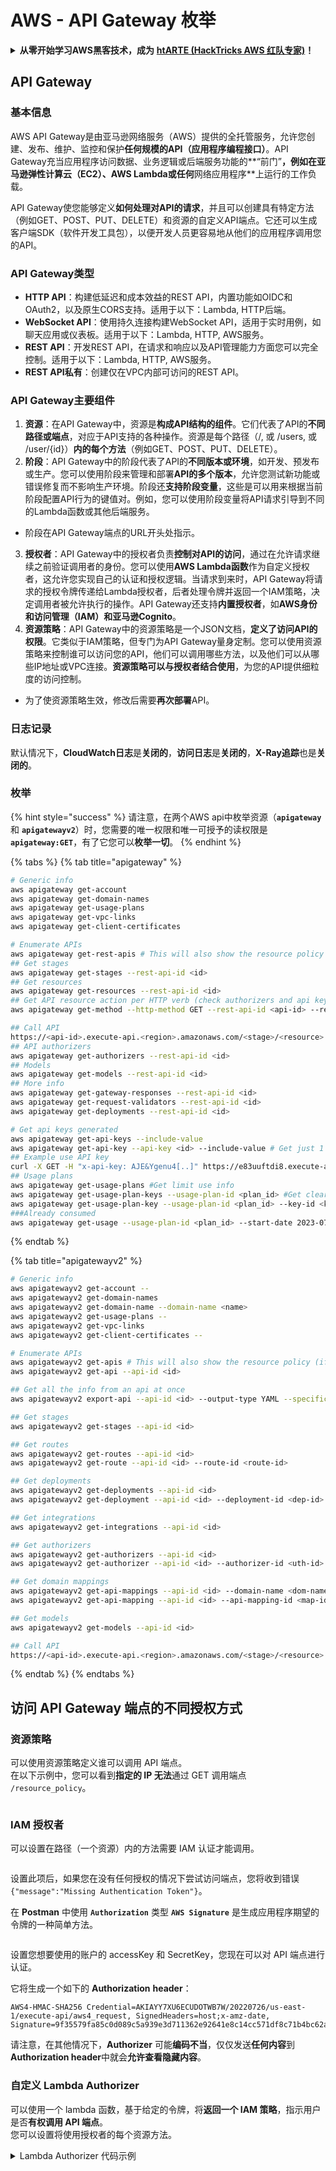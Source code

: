 # AWS - API Gateway 枚举

<details>

<summary><strong>从零开始学习AWS黑客技术，成为</strong> <a href="https://training.hacktricks.xyz/courses/arte"><strong>htARTE (HackTricks AWS 红队专家)</strong></a><strong>！</strong></summary>

支持HackTricks的其他方式：

* 如果您想在HackTricks中看到您的**公司广告**或**下载HackTricks的PDF**，请查看[**订阅计划**](https://github.com/sponsors/carlospolop)！
* 获取[**官方PEASS & HackTricks商品**](https://peass.creator-spring.com)
* 发现[**PEASS家族**](https://opensea.io/collection/the-peass-family)，我们独家的[**NFTs系列**](https://opensea.io/collection/the-peass-family)
* **加入** 💬 [**Discord群组**](https://discord.gg/hRep4RUj7f) 或 [**telegram群组**](https://t.me/peass) 或在 **Twitter** 🐦 上**关注**我 [**@carlospolopm**](https://twitter.com/carlospolopm)**。**
* **通过向** [**HackTricks**](https://github.com/carlospolop/hacktricks) 和 [**HackTricks Cloud**](https://github.com/carlospolop/hacktricks-cloud) github仓库提交PR来分享您的黑客技巧。**

</details>

## API Gateway

### 基本信息

AWS API Gateway是由亚马逊网络服务（AWS）提供的全托管服务，允许您创建、发布、维护、监控和保护**任何规模的API（应用程序编程接口）**。API Gateway充当应用程序访问数据、业务逻辑或后端服务功能的**“前门”**，例如在亚马逊弹性计算云（**EC2**）、AWS **Lambda**或任何**网络应用程序**上运行的工作负载。

API Gateway使您能够定义**如何处理对API的请求**，并且可以创建具有特定方法（例如GET、POST、PUT、DELETE）和资源的自定义API端点。它还可以生成客户端SDK（软件开发工具包），以便开发人员更容易地从他们的应用程序调用您的API。

### API Gateway类型

* **HTTP API**：构建低延迟和成本效益的REST API，内置功能如OIDC和OAuth2，以及原生CORS支持。适用于以下：Lambda, HTTP后端。
* **WebSocket API**：使用持久连接构建WebSocket API，适用于实时用例，如聊天应用或仪表板。适用于以下：Lambda, HTTP, AWS服务。
* **REST API**：开发REST API，在请求和响应以及API管理能力方面您可以完全控制。适用于以下：Lambda, HTTP, AWS服务。
* **REST API私有**：创建仅在VPC内部可访问的REST API。

### API Gateway主要组件

1. **资源**：在API Gateway中，资源是**构成API结构的组件**。它们代表了API的**不同路径或端点**，对应于API支持的各种操作。资源是每个路径（/, 或 /users, 或 /user/{id}）**内的每个方法**（例如GET、POST、PUT、DELETE）。
2. **阶段**：API Gateway中的阶段代表了API的**不同版本或环境**，如开发、预发布或生产。您可以使用阶段来管理和部署**API的多个版本**，允许您测试新功能或错误修复而不影响生产环境。阶段还**支持阶段变量**，这些是可以用来根据当前阶段配置API行为的键值对。例如，您可以使用阶段变量将API请求引导到不同的Lambda函数或其他后端服务。
* 阶段在API Gateway端点的URL开头处指示。
3. **授权者**：API Gateway中的授权者负责**控制对API的访问**，通过在允许请求继续之前验证调用者的身份。您可以使用**AWS Lambda函数**作为自定义授权者，这允许您实现自己的认证和授权逻辑。当请求到来时，API Gateway将请求的授权令牌传递给Lambda授权者，后者处理令牌并返回一个IAM策略，决定调用者被允许执行的操作。API Gateway还支持**内置授权者**，如**AWS身份和访问管理（IAM）**和**亚马逊Cognito**。
4. **资源策略**：API Gateway中的资源策略是一个JSON文档，**定义了访问API的权限**。它类似于IAM策略，但专门为API Gateway量身定制。您可以使用资源策略来控制谁可以访问您的API，他们可以调用哪些方法，以及他们可以从哪些IP地址或VPC连接。**资源策略可以与授权者结合使用**，为您的API提供细粒度的访问控制。
* 为了使资源策略生效，修改后需要**再次部署**API。

### 日志记录

默认情况下，**CloudWatch日志**是**关闭的**，**访问日志**是**关闭的**，**X-Ray追踪**也是**关闭的**。

### 枚举

{% hint style="success" %}
请注意，在两个AWS api中枚举资源（**`apigateway`** 和 **`apigatewayv2`**）时，您需要的唯一权限和唯一可授予的读权限是 **`apigateway:GET`**，有了它您可以**枚举一切**。
{% endhint %}

{% tabs %}
{% tab title="apigateway" %}
```bash
# Generic info
aws apigateway get-account
aws apigateway get-domain-names
aws apigateway get-usage-plans
aws apigateway get-vpc-links
aws apigateway get-client-certificates

# Enumerate APIs
aws apigateway get-rest-apis # This will also show the resource policy (if any)
## Get stages
aws apigateway get-stages --rest-api-id <id>
## Get resources
aws apigateway get-resources --rest-api-id <id>
## Get API resource action per HTTP verb (check authorizers and api key required)
aws apigateway get-method --http-method GET --rest-api-id <api-id> --resource-id <resource-id>

## Call API
https://<api-id>.execute-api.<region>.amazonaws.com/<stage>/<resource>
## API authorizers
aws apigateway get-authorizers --rest-api-id <id>
## Models
aws apigateway get-models --rest-api-id <id>
## More info
aws apigateway get-gateway-responses --rest-api-id <id>
aws apigateway get-request-validators --rest-api-id <id>
aws apigateway get-deployments --rest-api-id <id>

# Get api keys generated
aws apigateway get-api-keys --include-value
aws apigateway get-api-key --api-key <id> --include-value # Get just 1
## Example use API key
curl -X GET -H "x-api-key: AJE&Ygenu4[..]" https://e83uuftdi8.execute-api.us-east-1.amazonaws.com/dev/test
## Usage plans
aws apigateway get-usage-plans #Get limit use info
aws apigateway get-usage-plan-keys --usage-plan-id <plan_id> #Get clear text values of api keys
aws apigateway get-usage-plan-key --usage-plan-id <plan_id> --key-id <key_id>
###Already consumed
aws apigateway get-usage --usage-plan-id <plan_id> --start-date 2023-07-01 --end-date 2023-07-12
```
{% endtab %}

{% tab title="apigatewayv2" %}
```bash
# Generic info
aws apigatewayv2 get-account --
aws apigatewayv2 get-domain-names
aws apigatewayv2 get-domain-name --domain-name <name>
aws apigatewayv2 get-usage-plans --
aws apigatewayv2 get-vpc-links
aws apigatewayv2 get-client-certificates --

# Enumerate APIs
aws apigatewayv2 get-apis # This will also show the resource policy (if any)
aws apigatewayv2 get-api --api-id <id>

## Get all the info from an api at once
aws apigatewayv2 export-api --api-id <id> --output-type YAML --specification OAS30 /tmp/api.yaml

## Get stages
aws apigatewayv2 get-stages --api-id <id>

## Get routes
aws apigatewayv2 get-routes --api-id <id>
aws apigatewayv2 get-route --api-id <id> --route-id <route-id>

## Get deployments
aws apigatewayv2 get-deployments --api-id <id>
aws apigatewayv2 get-deployment --api-id <id> --deployment-id <dep-id>

## Get integrations
aws apigatewayv2 get-integrations --api-id <id>

## Get authorizers
aws apigatewayv2 get-authorizers --api-id <id>
aws apigatewayv2 get-authorizer --api-id <id> --authorizer-id <uth-id>

## Get domain mappings
aws apigatewayv2 get-api-mappings --api-id <id> --domain-name <dom-name>
aws apigatewayv2 get-api-mapping --api-id <id> --api-mapping-id <map-id> --domain-name <dom-name>

## Get models
aws apigatewayv2 get-models --api-id <id>

## Call API
https://<api-id>.execute-api.<region>.amazonaws.com/<stage>/<resource>
```
{% endtab %}
{% endtabs %}

## 访问 API Gateway 端点的不同授权方式

### 资源策略

可以使用资源策略定义谁可以调用 API 端点。\
在以下示例中，您可以看到**指定的 IP 无法**通过 GET 调用端点 `/resource_policy`。

<figure><img src="../../../.gitbook/assets/image (92) (1) (1).png" alt=""><figcaption></figcaption></figure>

### IAM 授权者

可以设置在路径（一个资源）内的方法需要 IAM 认证才能调用。

<figure><img src="https://lh3.googleusercontent.com/GGx-kfqNXu6zMqGidnO8_eR88fYPpJG-wNuBBnedAJntiRUEPTEScl7OvWthGYRiI_msYCdC6oBFvJc827Tb4-4UogxpOyrEXyst-8IDzP9DC2NOtXSY7w58L0baCAcBQjSyvBhJREvWWCtiboNYPSKuEw=s2048" alt=""><figcaption></figcaption></figure>

设置此项后，如果您在没有任何授权的情况下尝试访问端点，您将收到错误 `{"message":"Missing Authentication Token"}`。

在 **Postman** 中使用 **`Authorization`** 类型 **`AWS Signature`** 是生成应用程序期望的令牌的一种简单方法。

<figure><img src="../../../.gitbook/assets/image (3) (1) (3).png" alt=""><figcaption></figcaption></figure>

设置您想要使用的账户的 accessKey 和 SecretKey，您现在可以对 API 端点进行认证。

它将生成一个如下的 **Authorization** **header**：
```
AWS4-HMAC-SHA256 Credential=AKIAYY7XU6ECUDOTWB7W/20220726/us-east-1/execute-api/aws4_request, SignedHeaders=host;x-amz-date, Signature=9f35579fa85c0d089c5a939e3d711362e92641e8c14cc571df8c71b4bc62a5c2
```
请注意，在其他情况下，**Authorizer** 可能**编码不当**，仅仅发送**任何内容**到**Authorization header**中就会**允许查看隐藏内容**。

### 自定义 Lambda Authorizer

可以使用一个 lambda 函数，基于给定的令牌，将**返回一个 IAM 策略**，指示用户是否**有权调用 API 端点**。\
您可以设置将使用授权者的每个资源方法。

<details>

<summary>Lambda Authorizer 代码示例</summary>
```python
import json

def lambda_handler(event, context):
token = event['authorizationToken']
method_arn = event['methodArn']

if not token:
return {
'statusCode': 401,
'body': 'Unauthorized'
}

try:
# Replace this with your own token validation logic
if token == "your-secret-token":
return generate_policy('user', 'Allow', method_arn)
else:
return generate_policy('user', 'Deny', method_arn)
except Exception as e:
print(e)
return {
'statusCode': 500,
'body': 'Internal Server Error'
}

def generate_policy(principal_id, effect, resource):
policy = {
'principalId': principal_id,
'policyDocument': {
'Version': '2012-10-17',
'Statement': [
{
'Action': 'execute-api:Invoke',
'Effect': effect,
'Resource': resource
}
]
}
}
return policy
```
<details>

<summary><strong>通过</strong> <a href="https://training.hacktricks.xyz/courses/arte"><strong>htARTE (HackTricks AWS Red Team Expert)</strong></a><strong>从零开始学习AWS黑客攻击！</strong></summary>

支持HackTricks的其他方式：

* 如果您想在**HackTricks中看到您的公司广告**或**下载HackTricks的PDF版本**，请查看[**订阅计划**](https://github.com/sponsors/carlospolop)！
* 获取[**官方PEASS & HackTricks商品**](https://peass.creator-spring.com)
* 发现[**PEASS家族**](https://opensea.io/collection/the-peass-family)，我们独家的[**NFTs系列**](https://opensea.io/collection/the-peass-family)
* **加入** 💬 [**Discord群组**](https://discord.gg/hRep4RUj7f) 或 [**telegram群组**](https://t.me/peass) 或在 **Twitter** 🐦 上**关注**我 [**@carlospolopm**](https://twitter.com/carlospolopm)**。**
* **通过向** [**HackTricks**](https://github.com/carlospolop/hacktricks) 和 [**HackTricks Cloud**](https://github.com/carlospolop/hacktricks-cloud) github仓库提交PR来分享您的黑客技巧。

</details>
